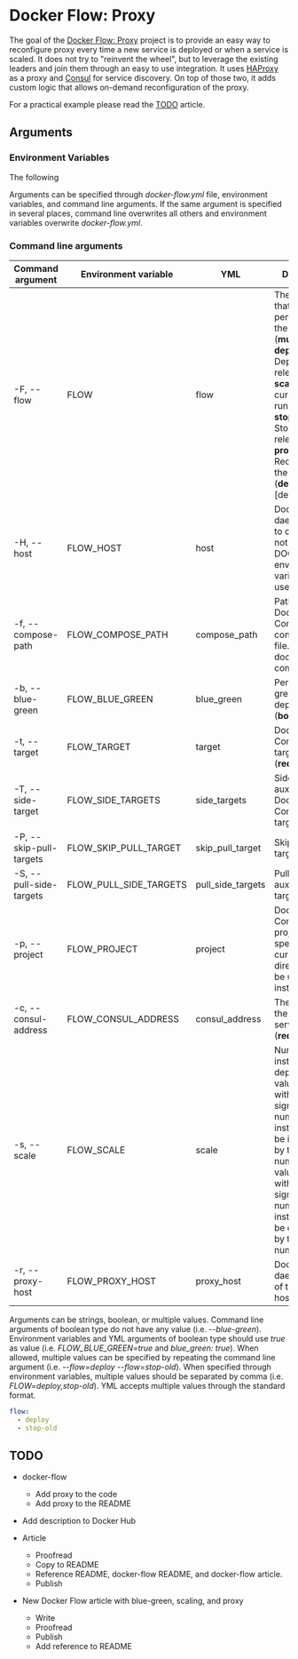 Docker Flow: Proxy
==================

The goal of the [Docker Flow: Proxy](https://github.com/vfarcic/docker-flow-proxy) project is to provide an easy way to reconfigure proxy every time a new service is deployed or when a service is scaled. It does not try to "reinvent the wheel", but to leverage the existing leaders and join them through an easy to use integration. It uses [HAProxy](http://www.haproxy.org/) as a proxy and [Consul](https://www.consul.io/) for service discovery. On top of those two, it adds custom logic that allows on-demand reconfiguration of the proxy.

For a practical example please read the [TODO](TOD) article.

Arguments
---------

### Environment Variables

The following

Arguments can be specified through *docker-flow.yml* file, environment variables, and command line arguments. If the same argument is specified in several places, command line overwrites all others and environment variables overwrite *docker-flow.yml*.

### Command line arguments

|Command argument       |Environment variable  |YML              |Description|
|-----------------------|----------------------|-----------------|-----------|
|-F, --flow             |FLOW                  |flow             |The actions that should be performed as the flow. (**multi**)<br>**deploy**: Deploys a new release<br>**scale**: Scales currently running release<br>**stop-old**: Stops the old release<br>**proxy**: Reconfigures the proxy<br>(**default**: [deploy])|
|-H, --host             |FLOW_HOST             |host             |Docker daemon socket to connect to. If not specified, DOCKER_HOST environment variable will be used instead.|
|-f, --compose-path     |FLOW_COMPOSE_PATH     |compose_path     |Path to the Docker Compose configuration file. (**default**: docker-compose.yml)|
|-b, --blue-green       |FLOW_BLUE_GREEN       |blue_green       |Perform blue-green deployment. (**bool**)|
|-t, --target           |FLOW_TARGET           |target           |Docker Compose target. (**required**)|
|-T, --side-target      |FLOW_SIDE_TARGETS     |side_targets     |Side or auxiliary Docker Compose targets. (**multi**)|
|-P, --skip-pull-targets|FLOW_SKIP_PULL_TARGET |skip_pull_target |Skip pulling targets. (**bool**)|
|-S, --pull-side-targets|FLOW_PULL_SIDE_TARGETS|pull_side_targets|Pull side or auxiliary targets. (**bool**)|
|-p, --project          |FLOW_PROJECT          |project          |Docker Compose project. If not specified, the current directory will be used instead.|
|-c, --consul-address   |FLOW_CONSUL_ADDRESS   |consul_address   |The address of the Consul server. (**required**)|
|-s, --scale            |FLOW_SCALE            |scale            |Number of instances to deploy. If the value starts with the plus sign (+), the number of instances will be increased by the given number. If the value begins with the minus sign (-), the number of instances will be decreased by the given number.|
|-r, --proxy-host       |FLOW_PROXY_HOST       |proxy_host       |Docker daemon socket of the proxy host.|

Arguments can be strings, boolean, or multiple values. Command line arguments of boolean type do not have any value (i.e. *--blue-green*). Environment variables and YML arguments of boolean type should use *true* as value (i.e. *FLOW_BLUE_GREEN=true* and *blue_green: true*). When allowed, multiple values can be specified by repeating the command line argument (i.e. *--flow=deploy --flow=stop-old*). When specified through environment variables, multiple values should be separated by comma (i.e. *FLOW=deploy,stop-old*). YML accepts multiple values through the standard format.

```yml
flow:
  - deploy
  - stop-old
```

TODO
----

* docker-flow

  * Add proxy to the code
  * Add proxy to the README

* Add description to Docker Hub
* Article

  * Proofread
  * Copy to README
  * Reference README, docker-flow README, and docker-flow article.
  * Publish

* New Docker Flow article with blue-green, scaling, and proxy

  * Write
  * Proofread
  * Publish
  * Add reference to README
